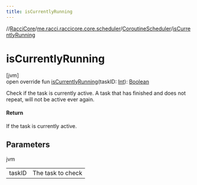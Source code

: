 ```yaml
---
title: isCurrentlyRunning
---
```

//[RacciCore](../../../index.html)/[me.racci.raccicore.core.scheduler](../index.html)/[CoroutineScheduler](index.html)/[isCurrentlyRunning](is-currently-running.html)



# isCurrentlyRunning



[jvm]\
open override fun [isCurrentlyRunning](is-currently-running.html)(taskID: [Int](https://kotlinlang.org/api/latest/jvm/stdlib/kotlin/-int/index.html)): [Boolean](https://kotlinlang.org/api/latest/jvm/stdlib/kotlin/-boolean/index.html)



Check if the task is currently active. A task that has finished and does not repeat, will not be active ever again.



#### Return



If the task is currently active.



## Parameters


jvm

| | |
|---|---|
| taskID | The task to check |




